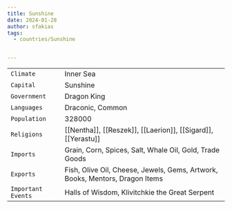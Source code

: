 ```yaml
---
title: Sunshine
date: 2024-01-28
author: sfakias
tags:
  - countries/Sunshine


---
```

| | |
| --- | --- |
| `Climate` | Inner Sea |
| `Capital` | Sunshine |
| `Government` | Dragon King |
| `Languages` | Draconic, Common |
| `Population` | 328000 |
| `Religions` | [[Nentha]], [[Reszek]], [[Laerion]], [[Sigard]], [[Yerastu]] |
| `Imports` | Grain, Corn, Spices, Salt, Whale Oil, Gold, Trade Goods |
| `Exports` | Fish, Olive Oil, Cheese, Jewels, Gems, Artwork, Books, Mentors, Dragon Items |
| `Important Events` | Halls of Wisdom, Klivitchkie the Great Serpent |
